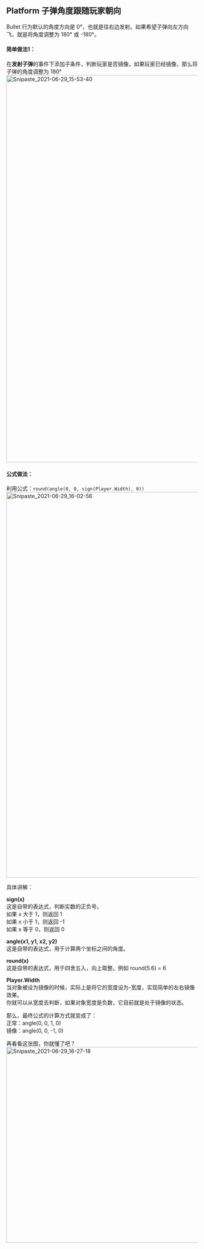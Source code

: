 


## Platform 子弹角度跟随玩家朝向

Bullet 行为默认的角度方向是 0°，也就是往右边发射。如果希望子弹向左方向飞，就是将角度调整为 180° 或 -180°。  

#### 简单做法1：  
在**发射子弹**的事件下添加子条件，判断玩家是否镜像，如果玩家已经镜像，那么将子弹的角度调整为 180°  
<img width="1020" alt="Snipaste_2021-06-29_15-53-40" src="https://user-images.githubusercontent.com/45864744/123759739-c55fb080-d8f2-11eb-83f3-8257fe9228d1.png">


#### 公式做法：  
利用公式：`round(angle(0, 0, sign(Player.Width), 0))` 
<img width="1016" alt="Snipaste_2021-06-29_16-02-56" src="https://user-images.githubusercontent.com/45864744/123760509-7e25ef80-d8f3-11eb-8249-8b522965134d.png">

具体讲解：  

**sign(x)**  
这是自带的表达式，判断实数的正负号。  
如果 x 大于 1，则返回  1    
如果 x 小于 1，则返回 -1   
如果 x 等于 0，则返回  0  
  
**angle(x1, y1, x2, y2)**    
这是自带的表达式，用于计算两个坐标之间的角度。  
  
**round(x)**    
这是自带的表达式，用于四舍五入，向上取整。例如 round(5.6) = 6  

**Player.Width**  
当对象被设为镜像的时候，实际上是将它的宽度设为-宽度，实现简单的左右镜像效果。  
你就可以从宽度去判断，如果对象宽度是负数，它目前就是处于镜像的状态。
  
  
那么，最终公式的计算方式就变成了：  
正常：angle(0, 0, 1, 0)  
镜像：angle(0, 0, -1, 0)

再看看这张图，你就懂了吧？
<img width="515" alt="Snipaste_2021-06-29_16-27-18" src="https://user-images.githubusercontent.com/45864744/123763949-e5916e80-d8f6-11eb-8585-4f5e0deb366a.png">





